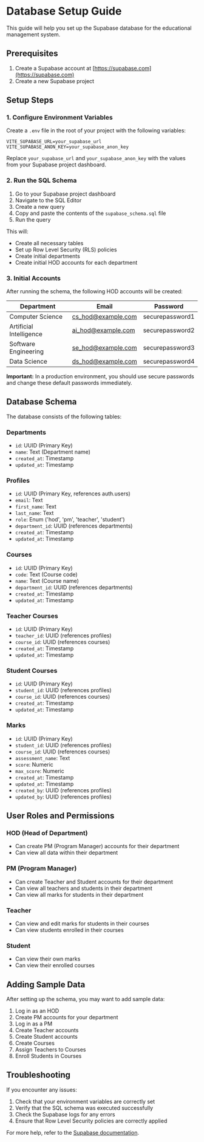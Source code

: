 # Database Setup Guide

This guide will help you set up the Supabase database for the educational management system.

## Prerequisites

1. Create a Supabase account at [https://supabase.com](https://supabase.com)
2. Create a new Supabase project

## Setup Steps

### 1. Configure Environment Variables

Create a `.env` file in the root of your project with the following variables:

```
VITE_SUPABASE_URL=your_supabase_url
VITE_SUPABASE_ANON_KEY=your_supabase_anon_key
```

Replace `your_supabase_url` and `your_supabase_anon_key` with the values from your Supabase project dashboard.

### 2. Run the SQL Schema

1. Go to your Supabase project dashboard
2. Navigate to the SQL Editor
3. Create a new query
4. Copy and paste the contents of the `supabase_schema.sql` file
5. Run the query

This will:
- Create all necessary tables
- Set up Row Level Security (RLS) policies
- Create initial departments
- Create initial HOD accounts for each department

### 3. Initial Accounts

After running the schema, the following HOD accounts will be created:

| Department | Email | Password |
|------------|-------|----------|
| Computer Science | cs_hod@example.com | securepassword1 |
| Artificial Intelligence | ai_hod@example.com | securepassword2 |
| Software Engineering | se_hod@example.com | securepassword3 |
| Data Science | ds_hod@example.com | securepassword4 |

**Important:** In a production environment, you should use secure passwords and change these default passwords immediately.

## Database Schema

The database consists of the following tables:

### Departments
- `id`: UUID (Primary Key)
- `name`: Text (Department name)
- `created_at`: Timestamp
- `updated_at`: Timestamp

### Profiles
- `id`: UUID (Primary Key, references auth.users)
- `email`: Text
- `first_name`: Text
- `last_name`: Text
- `role`: Enum ('hod', 'pm', 'teacher', 'student')
- `department_id`: UUID (references departments)
- `created_at`: Timestamp
- `updated_at`: Timestamp

### Courses
- `id`: UUID (Primary Key)
- `code`: Text (Course code)
- `name`: Text (Course name)
- `department_id`: UUID (references departments)
- `created_at`: Timestamp
- `updated_at`: Timestamp

### Teacher Courses
- `id`: UUID (Primary Key)
- `teacher_id`: UUID (references profiles)
- `course_id`: UUID (references courses)
- `created_at`: Timestamp
- `updated_at`: Timestamp

### Student Courses
- `id`: UUID (Primary Key)
- `student_id`: UUID (references profiles)
- `course_id`: UUID (references courses)
- `created_at`: Timestamp
- `updated_at`: Timestamp

### Marks
- `id`: UUID (Primary Key)
- `student_id`: UUID (references profiles)
- `course_id`: UUID (references courses)
- `assessment_name`: Text
- `score`: Numeric
- `max_score`: Numeric
- `created_at`: Timestamp
- `updated_at`: Timestamp
- `created_by`: UUID (references profiles)
- `updated_by`: UUID (references profiles)

## User Roles and Permissions

### HOD (Head of Department)
- Can create PM (Program Manager) accounts for their department
- Can view all data within their department

### PM (Program Manager)
- Can create Teacher and Student accounts for their department
- Can view all teachers and students in their department
- Can view all marks for students in their department

### Teacher
- Can view and edit marks for students in their courses
- Can view students enrolled in their courses

### Student
- Can view their own marks
- Can view their enrolled courses

## Adding Sample Data

After setting up the schema, you may want to add sample data:

1. Log in as an HOD
2. Create PM accounts for your department
3. Log in as a PM
4. Create Teacher accounts
5. Create Student accounts
6. Create Courses
7. Assign Teachers to Courses
8. Enroll Students in Courses

## Troubleshooting

If you encounter any issues:

1. Check that your environment variables are correctly set
2. Verify that the SQL schema was executed successfully
3. Check the Supabase logs for any errors
4. Ensure that Row Level Security policies are correctly applied

For more help, refer to the [Supabase documentation](https://supabase.com/docs). 